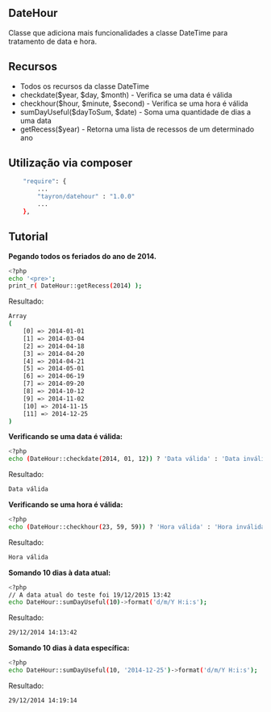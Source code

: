 ## DateHour

Classe que adiciona mais funcionalidades a classe DateTime para tratamento de data e hora.


## Recursos
  - Todos os recursos da classe DateTime
  - checkdate($year, $day, $month) - Verifica se uma data é válida
  - checkhour($hour, $minute, $second) - Verifica se uma hora é válida
  - sumDayUseful($dayToSum, $date) - Soma uma quantidade de dias a uma data
  - getRecess($year) - Retorna uma lista de recessos de um determinado ano


## Utilização via composer

```sh
    "require": {
        ...
        "tayron/datehour" : "1.0.0"
        ... 
    },    
```


## Tutorial

**Pegando todos os feriados do ano de 2014.**
```sh
<?php
echo '<pre>';
print_r( DateHour::getRecess(2014) ); 
```

Resultado:
```sh
Array
(
    [0] => 2014-01-01
    [1] => 2014-03-04
    [2] => 2014-04-18
    [3] => 2014-04-20
    [4] => 2014-04-21
    [5] => 2014-05-01
    [6] => 2014-06-19
    [7] => 2014-09-20
    [8] => 2014-10-12
    [9] => 2014-11-02
    [10] => 2014-11-15
    [11] => 2014-12-25
)
```


**Verificando se uma data é válida:**

```sh
<?php
echo (DateHour::checkdate(2014, 01, 12)) ? 'Data válida' : 'Data inválida';
```

Resultado:
```sh
Data válida
```

**Verificando se uma hora é válida:**

```sh
<?php
echo (DateHour::checkhour(23, 59, 59)) ? 'Hora válida' : 'Hora inválida';
```

Resultado:
```sh
Hora válida
```

**Somando 10 dias à data atual:**

```sh
<?php
// A data atual do teste foi 19/12/2015 13:42
echo DateHour::sumDayUseful(10)->format('d/m/Y H:i:s');
```

Resultado:
```sh
29/12/2014 14:13:42
```

**Somando 10 dias à data específica:**

```sh
<?php
echo DateHour::sumDayUseful(10, '2014-12-25')->format('d/m/Y H:i:s');
```

Resultado:
```sh
29/12/2014 14:19:14
```

